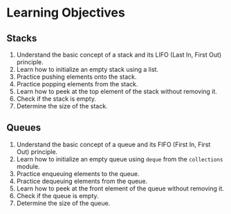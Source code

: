 # Learning Objectives

## Stacks

1. Understand the basic concept of a stack and its LIFO (Last In, First Out) principle.
2. Learn how to initialize an empty stack using a list.
3. Practice pushing elements onto the stack.
4. Practice popping elements from the stack.
5. Learn how to peek at the top element of the stack without removing it.
6. Check if the stack is empty.
7. Determine the size of the stack.

## Queues

1. Understand the basic concept of a queue and its FIFO (First In, First Out) principle.
2. Learn how to initialize an empty queue using `deque` from the `collections` module.
3. Practice enqueuing elements to the queue.
4. Practice dequeuing elements from the queue.
5. Learn how to peek at the front element of the queue without removing it.
6. Check if the queue is empty.
7. Determine the size of the queue.
